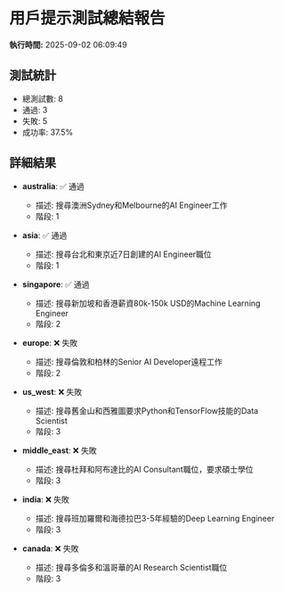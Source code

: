 # 用戶提示測試總結報告

**執行時間:** 2025-09-02 06:09:49

## 測試統計

- 總測試數: 8
- 通過: 3
- 失敗: 5
- 成功率: 37.5%

## 詳細結果

- **australia**: ✅ 通過
  - 描述: 搜尋澳洲Sydney和Melbourne的AI Engineer工作
  - 階段: 1

- **asia**: ✅ 通過
  - 描述: 搜尋台北和東京近7日創建的AI Engineer職位
  - 階段: 1

- **singapore**: ✅ 通過
  - 描述: 搜尋新加坡和香港薪資80k-150k USD的Machine Learning Engineer
  - 階段: 2

- **europe**: ❌ 失敗
  - 描述: 搜尋倫敦和柏林的Senior AI Developer遠程工作
  - 階段: 2

- **us_west**: ❌ 失敗
  - 描述: 搜尋舊金山和西雅圖要求Python和TensorFlow技能的Data Scientist
  - 階段: 3

- **middle_east**: ❌ 失敗
  - 描述: 搜尋杜拜和阿布達比的AI Consultant職位，要求碩士學位
  - 階段: 3

- **india**: ❌ 失敗
  - 描述: 搜尋班加羅爾和海德拉巴3-5年經驗的Deep Learning Engineer
  - 階段: 3

- **canada**: ❌ 失敗
  - 描述: 搜尋多倫多和溫哥華的AI Research Scientist職位
  - 階段: 3

